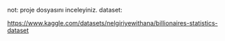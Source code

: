 not: proje dosyasını inceleyiniz.
dataset:

https://www.kaggle.com/datasets/nelgiriyewithana/billionaires-statistics-dataset


